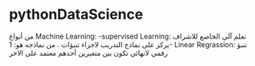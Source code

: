 # pythonDataScience
من أنواع Machine Learning:
-supervised Learning: تعلم آلي الخاضع للاشراف يركز على نماذج التدريب لاجراء تنبؤات .
       من نماذجه هو:
      1- Linear Regrassion: تنبؤ رقمي لانهائي تكون بين متغيرين أحدهم معتمد على الاخر
